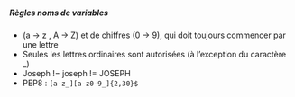 
##### Règles noms de variables

* (a → z , A → Z) et de chiffres (0 → 9), qui doit toujours commencer par une lettre
* Seules les lettres ordinaires sont autorisées (à l’exception du caractère _)
* Joseph != joseph != JOSEPH
* PEP8 : `[a-z_][a-z0-9_]{2,30}$`